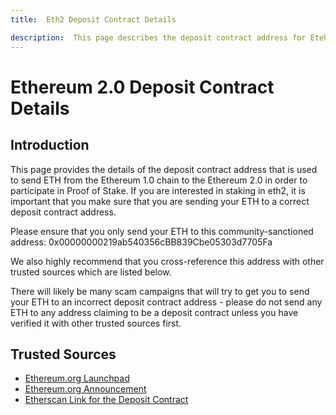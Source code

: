 ```yaml
---
title:  Eth2 Deposit Contract Details

description:  This page describes the deposit contract address for Etehreum 2.0 (eth2).
---
```


# Ethereum 2.0 Deposit Contract Details

## Introduction

This page provides the details of the deposit contract address that is used to send ETH from the Ethereum 1.0 chain to the Ethereum 2.0 in order to participate in Proof of Stake. If you are interested in staking in eth2, it is important that you make sure that you are sending your ETH to a correct deposit contract address.

Please ensure that you only send your ETH to this community-sanctioned address: 0x00000000219ab540356cBB839Cbe05303d7705Fa

We also highly recommend that you cross-reference this address with other trusted sources which are listed below.

There will likely be many scam campaigns that will try to get you to send your ETH to an incorrect deposit contract address - please do not send any ETH to any address claiming to be a deposit contract unless you have verified it with other trusted sources first.

## Trusted Sources

* [Ethereum.org Launchpad](https://launchpad.ethereum.org/)
* [Ethereum.org Announcement](https://blog.ethereum.org/2020/11/04/eth2-quick-update-no-19/)
* [Etherscan Link for the Deposit Contract](https://etherscan.io/address/0x00000000219ab540356cBB839Cbe05303d7705Fa)

